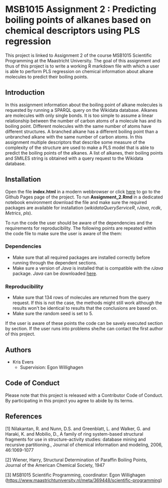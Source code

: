 # MSB1015 Assignment 2 : Predicting boiling points of alkanes based on chemical descriptors using PLS regression
This project is linked to Assignment 2 of the course MSB1015 Scientific Programming at the Maastricht University. The goal of this assignment and thus of this project is to write a working R markdown file with which a user is able to perform PLS regression on chemical information about alkane molecules to predict their boiling points.

## Introduction
In this assignment information about the boiling point of alkane molecules is requested by running a SPARQL query on the Wikidata database. Alkanes are molecules with only single bonds. It is too simple to assume a linear relationship between the number of carbon atoms of a molecule has and its boiling point. Different molecules with the same number of atoms have different structures. A branched alkane has a different boiling point than a unbranched alkane with the same number of carbon atoms. In this assignment multiple descriptors that describe some measure of the complexity of the structure are used to make a PLS model that is able to predict the boiling points of the alkanes. A list of alkanes, their boiling points and SMILES string is obtained with a query request to the Wikidata database.

## Installation
Open the file **index.html** in a modern webbrowser or click [here](https://krisevers.github.io/MSB1015_Assignment2/) to go to the Github Pages page of the project.
To run **Assignment_2.Rmd** in a dedicated notebook environment download the file and make sure the required packages are available for installation (_wikidataQueryServiceR_, _rJava_, _rcdk_, _Metrics_, _pls_).

To run the code the user should be aware of the dependencies and the requirements for reproducibility. The following points are repeated within the code file to make sure the user is aware of the them:

### Dependencies
* Make sure that all required packages are installed correctly before running through the dependent sections.
* Make sure a version of _Java_ is installed that is compatible with the _rJava_ package. _Java_ can be downloaded [here](https://www.oracle.com/technetwork/java/javase/downloads/index.html).

### Reproducibility
* Make sure that 134 rows of molecules are returned from the query request. If this is not the case, the methods might still work although the results won't be identical to results that the conclusions are based on.
* Make sure the random seed is set to 5.

If the user is aware of these points the code can be savely executed section by section. If the user runs into problems she/he can contact the first author of this project.

## Authors
* Kris Evers
  * Supervision: Egon Willighagen

## Code of Conduct
Please note that this project is released with a Contributor Code of Conduct. By participating in this project you agree to abide by its terms.

## References
[1] Nilakantan, R. and Nunn, D.S. and Greenblatt, L. and Walker, G. and Haraki, K. and Mobilio, D., A family of ring system-based structural fragments for use in structure-activity studies: database mining and recursive partitioning., Journal of chemical information and modeling, 2006, 46:1069-1077

[2] Wiener, Harry, Structural Determination of Paraffin Boiling Points, Journal of the American Chemical Society, 1947

[3] MSB1015 Scientific Programming, coordinator: Egon Willighagen (https://www.maastrichtuniversity.nl/meta/369448/scientific-programming)
